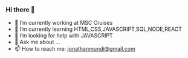 ### Hi there 👋

- 🔭 I’m currently working at MSC Cruises
- 🌱 I’m currently learning HTML,CSS,JAVASCRIPT,SQL,NODE,REACT
- 🤔 I’m looking for help with JAVASCRIPT
- 💬 Ask me about ...
- 📫 How to reach me: jonathanmundi@gmail.com

